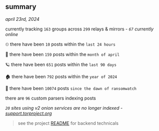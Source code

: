 
## summary
_april 23rd, 2024_

currently tracking `163` groups across `299` relays & mirrors - _`67` currently online_

⏲ there have been `10` posts within the `last 24 hours`

🦈 there have been `159` posts within the `month of april`

🪐 there have been `651` posts within the `last 90 days`

🏚 there have been `792` posts within the `year of 2024`

🦕 there have been `10074` posts `since the dawn of ransomwatch`

there are `96` custom parsers indexing posts

_`20` sites using v2 onion services are no longer indexed - [support.torproject.org](https://support.torproject.org/onionservices/v2-deprecation/)_

> see the project [README](https://github.com/joshhighet/ransomwatch#ransomwatch--) for backend technicals
